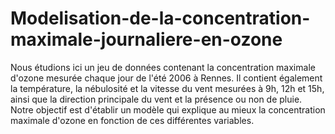 # Modelisation-de-la-concentration-maximale-journaliere-en-ozone
Nous étudions ici un jeu de données contenant la concentration maximale d'ozone mesurée chaque jour de l'été 2006 à Rennes. Il contient également la température, la nébulosité et la vitesse du vent mesurées à 9h, 12h et 15h, ainsi que la direction principale du vent et la présence ou non de pluie. Notre objectif est d'établir un modèle qui explique au mieux la concentration maximale d'ozone en fonction de ces différentes variables.
